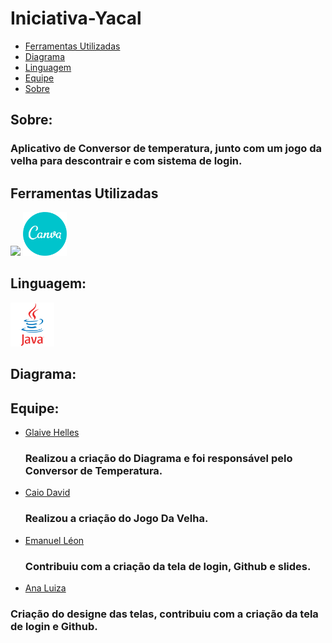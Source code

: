# Iniciativa-Yacal


* [Ferramentas Utilizadas](#Ferramentas-Utilizadas)
* [Diagrama](#Diagrama)
* [Linguagem](#Linguagem)
* [Equipe](#Equipe)
* [Sobre](#Sobre)


## Sobre:
<h3>
  Aplicativo de Conversor de temperatura, junto com um jogo da velha para descontrair e com sistema de login.
</h3>


## Ferramentas Utilizadas 
<div>
  <img height="70m"src="https://raw.githubusercontent.com/gist/Elbston/8e17f523f8171c332b0817bf8e2054fe/raw/03a9a26dce710d5fd9ea829ba4d45ed2569ff962/netbeans.svg"/>
  <img height="70" src="https://raw.githubusercontent.com/devicons/devicon/55609aa5bd817ff167afce0d965585c92040787a/icons/canva/canva-original.svg"/>      
</div>


## Linguagem:
<div>
   <img height="70" src="https://raw.githubusercontent.com/devicons/devicon/55609aa5bd817ff167afce0d965585c92040787a/icons/java/java-original-wordmark.svg"/>
</div>


## Diagrama:


## Equipe:
- <a href = "https://github.com/glaivehBR">Glaive Helles</a>
  <h3> Realizou a criação do Diagrama e foi responsável pelo Conversor de Temperatura. </h3>
  
- <a href = "https://github.com/CaioDavid01">Caio David</a>
  <h3> Realizou a criação do Jogo Da Velha. </h3>
  
- <a href = "https://github.com/Leon-r9">Emanuel Léon</a>
  <h3> Contribuiu com a criação da tela de login, Github e slides. </h3>

- <a href = "https://github.com/luizamtro">Ana Luiza</a>
<h3> Criação do designe das telas, contribuiu com a criação da tela de login e Github. </h3>
